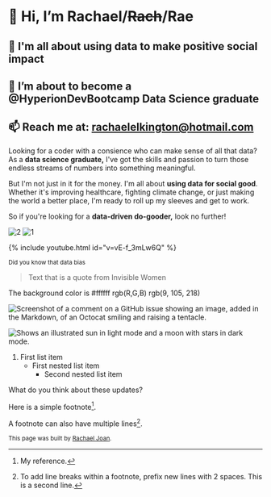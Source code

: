 
# 👋   Hi,  I’m Rachael/~~Rach~~/Rae
## 👀  I'm all about using data to make positive social impact
## 🌱 I’m about to become a @HyperionDevBootcamp Data Science graduate 
## 📫 Reach me at: rachaelelkington@hotmail.com

Looking for a coder with a consience who can make sense of all that data? 
As a **data science graduate,** I've got the skills and passion to turn those endless streams of numbers into something meaningful. 

But I'm not just in it for the money. I'm all about **using data for social good**. 
Whether it's improving healthcare, fighting climate change, or just making the world a better place, I'm ready to roll up my sleeves and get to work. 

So if you're looking for a **data-driven do-gooder,** look no further!



![2](https://github.com/ELKS1985/ELKS1985/assets/127788109/4a30cb00-ad2e-4af5-ba6c-48ba0ee8c06d)
![1](https://github.com/ELKS1985/ELKS1985/assets/127788109/725c6f3a-65fe-4e05-b6ff-905ce7d55cd8)





{% include youtube.html id="v=vE-f_3mLw6Q" %}

<sub>Did you know that data bias </sub>

> Text that is a quote from Invisible Women

The background color is #ffffff rgb(R,G,B) rgb(9, 105, 218)

![Screenshot of a comment on a GitHub issue showing an image, added in the Markdown, of an Octocat smiling and raising a tentacle.](https://myoctocat.com/assets/images/base-octocat.svg)




<picture>
  <source media="(prefers-color-scheme: dark)" srcset="https://user-images.githubusercontent.com/25423296/163456776-7f95b81a-f1ed-45f7-b7ab-8fa810d529fa.png">
  
  <source media="(prefers-color-scheme: light)" srcset="https://user-images.githubusercontent.com/25423296/163456779-a8556205-d0a5-45e2-ac17-42d089e3c3f8.png">
  
  <img alt="Shows an illustrated sun in light mode and a moon with stars in dark mode." src="https://user-images.githubusercontent.com/25423296/163456779-a8556205-d0a5-45e2-ac17-42d089e3c3f8.png">
</picture>

1. First list item
   - First nested list item
     - Second nested list item
    
 What do you think about these updates?




Here is a simple footnote[^1].

A footnote can also have multiple lines[^2].

<sup>This page was built by [Rachael Joan](https://pages.github.com/ELKS1985).</sup>

[^1]: My reference.
[^2]: To add line breaks within a footnote, prefix new lines with 2 spaces.
  This is a second line.




  













<!---
ELKS1985/ELKS1985 is a ✨ special ✨ repository because its `README.md` (this file) appears on your GitHub profile.
You can click the Preview link to take a look at your changes.
--->
